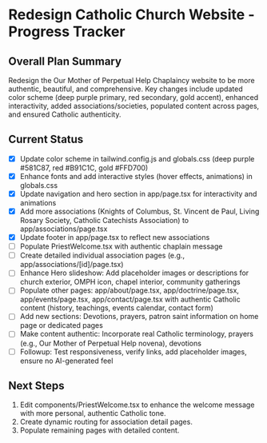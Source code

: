 # Redesign Catholic Church Website - Progress Tracker

## Overall Plan Summary
Redesign the Our Mother of Perpetual Help Chaplaincy website to be more authentic, beautiful, and comprehensive. Key changes include updated color scheme (deep purple primary, red secondary, gold accent), enhanced interactivity, added associations/societies, populated content across pages, and ensured Catholic authenticity.

## Current Status
- [x] Update color scheme in tailwind.config.js and globals.css (deep purple #581C87, red #B91C1C, gold #FFD700)
- [x] Enhance fonts and add interactive styles (hover effects, animations) in globals.css
- [x] Update navigation and hero section in app/page.tsx for interactivity and animations
- [x] Add more associations (Knights of Columbus, St. Vincent de Paul, Living Rosary Society, Catholic Catechists Association) to app/associations/page.tsx
- [x] Update footer in app/page.tsx to reflect new associations
- [ ] Populate PriestWelcome.tsx with authentic chaplain message
- [ ] Create detailed individual association pages (e.g., app/associations/[id]/page.tsx)
- [ ] Enhance Hero slideshow: Add placeholder images or descriptions for church exterior, OMPH icon, chapel interior, community gatherings
- [ ] Populate other pages: app/about/page.tsx, app/doctrine/page.tsx, app/events/page.tsx, app/contact/page.tsx with authentic Catholic content (history, teachings, events calendar, contact form)
- [ ] Add new sections: Devotions, prayers, patron saint information on home page or dedicated pages
- [ ] Make content authentic: Incorporate real Catholic terminology, prayers (e.g., Our Mother of Perpetual Help novena), devotions
- [ ] Followup: Test responsiveness, verify links, add placeholder images, ensure no AI-generated feel

## Next Steps
1. Edit components/PriestWelcome.tsx to enhance the welcome message with more personal, authentic Catholic tone.
2. Create dynamic routing for association detail pages.
3. Populate remaining pages with detailed content.
